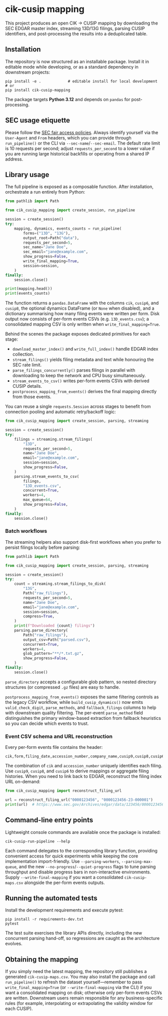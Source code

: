 # cik-cusip mapping

This project produces an open CIK → CUSIP mapping by downloading the SEC EDGAR master index, streaming 13D/13G filings, parsing CUSIP identifiers, and post-processing the results into a deduplicated table.

## Installation

The repository is now structured as an installable package. Install it in editable mode while developing, or as a standard dependency in downstream projects:

```
pip install -e .            # editable install for local development
# or
pip install cik-cusip-mapping
```

The package targets **Python 3.12** and depends on `pandas` for post-processing.

## SEC usage etiquette

Please follow the [SEC fair access policies](https://www.sec.gov/os/webmaster-fair-access).
Always identify yourself via the `User-Agent` and `From` headers, which you can
provide through `run_pipeline()` or the CLI via `--sec-name`/`--sec-email`. The
default rate limit is 10 requests per second; adjust `requests_per_second` to a
lower value if you are running large historical backfills or operating from a
shared IP address.

## Library usage

The full pipeline is exposed as a composable function. After installation, orchestrate a run entirely from Python:

```python
from pathlib import Path

from cik_cusip_mapping import create_session, run_pipeline

session = create_session()
try:
    mapping, dynamics, events_counts = run_pipeline(
        forms=("13D", "13G"),
        output_root=Path("data"),
        requests_per_second=5,
        sec_name="Jane Doe",
        sec_email="jane@example.com",
        show_progress=False,
        write_final_mapping=True,
        session=session,
    )
finally:
    session.close()

print(mapping.head())
print(events_counts)
```

The function returns a `pandas.DataFrame` with the columns `cik`, `cusip6`, and `cusip8`, the optional dynamics DataFrame (or `None` when disabled), and a dictionary summarising how many filing events were written per form. Disk output now consists of per-form events CSVs (e.g. `13D_events.csv`); a consolidated mapping CSV is only written when `write_final_mapping=True`.

Behind the scenes the package exposes dedicated primitives for each stage:

* `download_master_index()` and `write_full_index()` handle EDGAR index collection.
* `stream_filings()` yields filing metadata and text while honouring the SEC rate limit.
* `parse_filings_concurrently()` parses filings in parallel with downloading to keep the network and CPU busy simultaneously.
* `stream_events_to_csv()` writes per-form events CSVs with derived CUSIP details.
* `postprocess_mapping_from_events()` derives the final mapping directly from those events.

You can reuse a single `requests.Session` across stages to benefit from
connection pooling and automatic retry/backoff logic:

```python
from cik_cusip_mapping import create_session, parsing, streaming

session = create_session()
try:
    filings = streaming.stream_filings(
        "13D",
        requests_per_second=5,
        name="Jane Doe",
        email="jane@example.com",
        session=session,
        show_progress=False,
    )
    parsing.stream_events_to_csv(
        filings,
        "13D_events.csv",
        concurrent=True,
        workers=4,
        max_queue=64,
        show_progress=False,
    )
finally:
    session.close()
```

### Batch workflows

The streaming helpers also support disk-first workflows when you prefer to
persist filings locally before parsing:

```python
from pathlib import Path

from cik_cusip_mapping import create_session, parsing, streaming

session = create_session()
try:
    count = streaming.stream_filings_to_disk(
        "13G",
        Path("raw_filings"),
        requests_per_second=5,
        name="Jane Doe",
        email="jane@example.com",
        session=session,
        compress=True,
    )
    print(f"Downloaded {count} filings")
    parsing.parse_directory(
        Path("raw_filings"),
        output_csv=Path("parsed.csv"),
        concurrent=True,
        workers=4,
        glob_pattern="**/*.txt.gz",
        show_progress=False,
    )
finally:
    session.close()
```

`parse_directory` accepts a configurable glob pattern, so nested directory
structures (or compressed `.gz` files) are easy to handle.

`postprocess_mapping_from_events()` exposes the same
filtering controls as the legacy CSV workflow, while `build_cusip_dynamics()` now emits
`valid_check_digit`, `parse_methods`, and `fallback_filings` columns to help
with downstream quality filtering. The per-event `parse_method` field
distinguishes the primary window-based extraction from fallback heuristics so
you can decide which events to trust.

### Event CSV schema and URL reconstruction

Every per-form events file contains the header:

```
cik,form,filing_date,accession_number,company_name,cusip9,cusip8,cusip6,parse_method
```

The combination of `cik` and `accession_number` uniquely identifies each
filing. Use `cusip9`, `cusip8`, and `cusip6` to derive mappings or aggregate
filing histories. When you need to link back to EDGAR, reconstruct the filing
index URL on-demand:

```python
from cik_cusip_mapping import reconstruct_filing_url

url = reconstruct_filing_url("0000123456", "0000123456-23-000001")
print(url)  # https://www.sec.gov/Archives/edgar/data/123456/000012345623000001/0000123456-23-000001-index.html
```

## Command-line entry points

Lightweight console commands are available once the package is installed:

```
cik-cusip-run-pipeline --help
```

Each command delegates to the corresponding library function, providing convenient access for quick experiments while keeping the core implementation import-friendly. Use `--parsing-workers`, `--parsing-max-queue`, and the new `--no-progress`/`--quiet-progress` flags to tune parsing throughput and disable progress bars in non-interactive environments. Supply `--write-final-mapping` if you want a consolidated `cik-cusip-maps.csv` alongside the per-form events outputs.

## Running the automated tests

Install the development requirements and execute pytest:

```
pip install -r requirements-dev.txt
pytest
```

The test suite exercises the library APIs directly, including the new concurrent parsing hand-off, so regressions are caught as the architecture evolves.

## Obtaining the mapping

If you simply need the latest mapping, the repository still publishes a generated `cik-cusip-maps.csv`. You may also install the package and call `run_pipeline()` to refresh the dataset yourself—remember to pass `write_final_mapping=True` (or `--write-final-mapping` via the CLI) if you want a consolidated mapping on disk; otherwise only per-form events CSVs are written. Downstream users remain responsible for any business-specific rules (for example, interpolating or extrapolating the validity window for each CUSIP).
